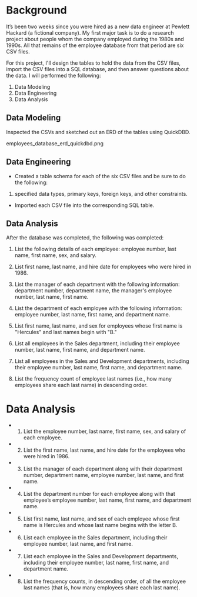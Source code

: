 # Background

It’s been two weeks since you were hired as a new data engineer at Pewlett Hackard (a fictional company). My first major task is to do a research project about people whom the company employed during the 1980s and 1990s. All that remains of the employee database from that period are six CSV files.

For this project, I'll design the tables to hold the data from the CSV files, import the CSV files into a SQL database, and then answer questions about the data. I will performed the following:

1. Data Modeling
2. Data Engineering
3. Data Analysis


## Data Modeling

Inspected the CSVs and sketched out an ERD of the tables using QuickDBD.

employees_database_erd_quickdbd.png

## Data Engineering

* Created a table schema for each of the six CSV files and be sure to do the following:

1. specified data types, primary keys, foreign keys, and other constraints.

* Imported each CSV file into the corresponding SQL table.


## Data Analysis

After the database was completed, the following was completed:

1. List the following details of each employee: employee number, last name, first name, sex, and salary.

2. List first name, last name, and hire date for employees who were hired in 1986.

3. List the manager of each department with the following information: department number, department name, the manager's employee number, last name, first name.

4. List the department of each employee with the following information: employee number, last name, first name, and department name.

5. List first name, last name, and sex for employees whose first name is "Hercules" and last names begin with "B."

6. List all employees in the Sales department, including their employee number, last name, first name, and department name.

7. List all employees in the Sales and Development departments, including their employee number, last name, first name, and department name.

8. List the frequency count of employee last names (i.e., how many employees share each last name) in descending order.












# Data Analysis
- 1. List the employee number, last name, first name, sex, and salary of each employee.
- 2. List the first name, last name, and hire date for the employees who were hired in 1986.
- 3. List the manager of each department along with their department number, department name, employee number, last name, and first name.
- 4. List the department number for each employee along with that employee’s employee number, last name, first name, and department name.
- 5. List first name, last name, and sex of each employee whose first name is Hercules and whose last name begins with the letter B.
- 6. List each employee in the Sales department, including their employee number, last name, and first name.
- 7. List each employee in the Sales and Development departments, including their employee number, last name, first name, and department name.
- 8. List the frequency counts, in descending order, of all the employee last names (that is, how many employees share each last name).
